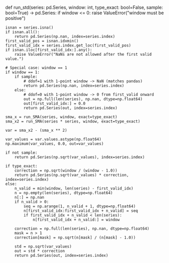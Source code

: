 def run_std(series: pd.Series, window: int, type_exact: bool=False, sample: bool=True) -> pd.Series:
    if window <= 0:
        raise ValueError("window must be positive")

    isnan = series.isna()
    if isnan.all():
        return pd.Series(np.nan, index=series.index)
    first_valid_pos = isnan.idxmin()
    first_valid_idx = series.index.get_loc(first_valid_pos)
    if isnan.iloc[first_valid_idx:].any():
        raise ValueError("NaNs are not allowed after the first valid value.")

    # Special case: window == 1
    if window == 1:
        if sample:
            # ddof=1 with 1-point window -> NaN (matches pandas)
            return pd.Series(np.nan, index=series.index)
        else:
            # ddof=0 with 1-point window -> 0 from first_valid onward
            out = np.full(len(series), np.nan, dtype=np.float64)
            out[first_valid_idx:] = 0.0
            return pd.Series(out, index=series.index)

    sma_x = run_SMA(series, window, exact=type_exact)
    sma_x2 = run_SMA(series * series, window, exact=type_exact)

    var = sma_x2 - (sma_x ** 2)

    var_values = var.values.astype(np.float64)
    np.maximum(var_values, 0.0, out=var_values)

    if not sample:
        return pd.Series(np.sqrt(var_values), index=series.index)

    if type_exact:
        correction = np.sqrt(window / (window - 1.0))
        return pd.Series(np.sqrt(var_values) * correction, index=series.index)
    else:
        n_valid = min(window, len(series) - first_valid_idx)
        n = np.empty(len(series), dtype=np.float64)
        n[:] = np.nan
        if n_valid > 0:
            seq = np.arange(1, n_valid + 1, dtype=np.float64)
            n[first_valid_idx:first_valid_idx + n_valid] = seq
            if first_valid_idx + n_valid < len(series):
                n[first_valid_idx + n_valid:] = window

        correction = np.full(len(series), np.nan, dtype=np.float64)
        mask = n > 1
        correction[mask] = np.sqrt(n[mask] / (n[mask] - 1.0))

        std = np.sqrt(var_values)
        out = std * correction
        return pd.Series(out, index=series.index)
